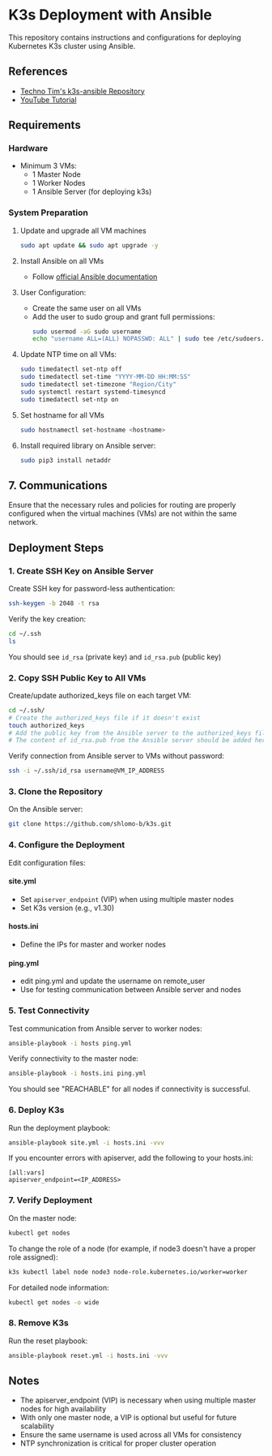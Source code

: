 # K3s Deployment with Ansible

This repository contains instructions and configurations for deploying Kubernetes K3s cluster using Ansible.

## References

- [Techno Tim's k3s-ansible Repository](https://github.com/techno-tim/k3s-ansible)
- [YouTube Tutorial](https://www.youtube.com/watch?v=CbkEWcUZ7zM)

## Requirements

### Hardware
- Minimum 3 VMs:
  - 1 Master Node
  - 1 Worker Nodes
  - 1 Ansible Server (for deploying k3s)

### System Preparation
1. Update and upgrade all VM machines
   ```bash
   sudo apt update && sudo apt upgrade -y
   ```

2. Install Ansible on all VMs
   - Follow [official Ansible documentation](https://docs.ansible.com/ansible/latest/installation_guide/installation_distros.html)

3. User Configuration:
   - Create the same user on all VMs
   - Add the user to sudo group and grant full permissions:
     ```bash
     sudo usermod -aG sudo username
     echo "username ALL=(ALL) NOPASSWD: ALL" | sudo tee /etc/sudoers.d/username
     ```

4. Update NTP time on all VMs:
   ```bash
   sudo timedatectl set-ntp off
   sudo timedatectl set-time "YYYY-MM-DD HH:MM:SS"
   sudo timedatectl set-timezone "Region/City"
   sudo systemctl restart systemd-timesyncd
   sudo timedatectl set-ntp on
   ```

5. Set hostname for all VMs
   ```bash
   sudo hostnamectl set-hostname <hostname>
   ```

6. Install required library on Ansible server:
   ```bash
   sudo pip3 install netaddr
   ```
## 7. Communications

Ensure that the necessary rules and policies for routing are properly configured when the virtual machines (VMs) are not within the same network.



## Deployment Steps

### 1. Create SSH Key on Ansible Server

Create SSH key for password-less authentication:
```bash
ssh-keygen -b 2048 -t rsa
```

Verify the key creation:
```bash
cd ~/.ssh
ls
```
You should see `id_rsa` (private key) and `id_rsa.pub` (public key)

### 2. Copy SSH Public Key to All VMs

Create/update authorized_keys file on each target VM:
```bash
cd ~/.ssh/
# Create the authorized_keys file if it doesn't exist
touch authorized_keys
# Add the public key from the Ansible server to the authorized_keys file
# The content of id_rsa.pub from the Ansible server should be added here
```

Verify connection from Ansible server to VMs without password:
```bash
ssh -i ~/.ssh/id_rsa username@VM_IP_ADDRESS
```

### 3. Clone the Repository

On the Ansible server:
```bash
git clone https://github.com/shlomo-b/k3s.git
```

### 4. Configure the Deployment

Edit configuration files:

#### site.yml
- Set `apiserver_endpoint` (VIP) when using multiple master nodes
- Set K3s version (e.g., v1.30)

#### hosts.ini
- Define the IPs for master and worker nodes

#### ping.yml
- edit ping.yml and update the username on remote_user
- Use for testing communication between Ansible server and nodes

### 5. Test Connectivity

Test communication from Ansible server to worker nodes:
```bash
ansible-playbook -i hosts ping.yml
```

Verify connectivity to the master node:
```bash
ansible-playbook -i hosts.ini ping.yml
```

You should see "REACHABLE" for all nodes if connectivity is successful.

### 6. Deploy K3s

Run the deployment playbook:
```bash
ansible-playbook site.yml -i hosts.ini -vvv
```

If you encounter errors with apiserver, add the following to your hosts.ini:
```
[all:vars]
apiserver_endpoint=<IP_ADDRESS>
```

### 7. Verify Deployment

On the master node:
```bash
kubectl get nodes
```

To change the role of a node (for example, if node3 doesn't have a proper role assigned):
```bash
k3s kubectl label node node3 node-role.kubernetes.io/worker=worker
```

For detailed node information:
```bash
kubectl get nodes -o wide
```

### 8. Remove K3s

Run the reset playbook:
```bash
ansible-playbook reset.yml -i hosts.ini -vvv
```

## Notes

- The apiserver_endpoint (VIP) is necessary when using multiple master nodes for high availability
- With only one master node, a VIP is optional but useful for future scalability
- Ensure the same username is used across all VMs for consistency
- NTP synchronization is critical for proper cluster operation
